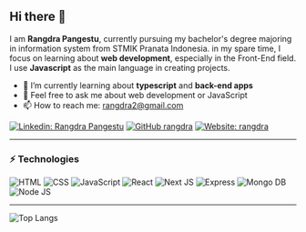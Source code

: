 ## Hi there 👋

I am **Rangdra Pangestu**, currently pursuing my bachelor's degree majoring in information system from STMIK Pranata Indonesia. in my spare time, I focus on learning about **web development**, especially in the Front-End field.
I use **Javascript** as the main language in creating projects.

- 🌱 I’m currently learning about **typescript** and **back-end apps**
-  💬 Feel free to ask me about web development or JavaScript
- 📫 How to reach me: rangdra2@gmail.com

[![Linkedin: Rangdra Pangestu](https://img.shields.io/badge/-Rangdra-blue?style=flat-square&logo=Linkedin&logoColor=white&link=https://www.linkedin.com/in/rangdra-pangestu/)](https://www.linkedin.com/in/rangdra-pangestu/)
[![GitHub rangdra](https://img.shields.io/badge/-rangdra-100000?style=flat-square&logo=github&logoColor=white)](https://github.com/rangdra)
[![Website: rangdra](https://img.shields.io/badge/-Website-000000?style=flat-square&logo=About.me&logoColor=white)](https://rangdrap.vercel.app/)

---

### ⚡ Technologies
![HTML](https://img.shields.io/badge/HTML5-E34F26?style=for-the-badge&logo=html5&logoColor=white)
![CSS](https://img.shields.io/badge/CSS3-1572B6?style=for-the-badge&logo=css3&logoColor=white)
![JavaScript](https://img.shields.io/badge/JavaScript-323330?style=for-the-badge&logo=javascript&logoColor=F7DF1E)
![React](https://img.shields.io/badge/React-20232A?style=for-the-badge&logo=react&logoColor=61DAFB)
![Next JS](https://img.shields.io/badge/next.js-000000?style=for-the-badge&logo=nextdotjs&logoColor=white)
![Express](https://img.shields.io/badge/Express.js-000000?style=for-the-badge&logo=express&logoColor=white)
![Mongo DB](https://img.shields.io/badge/MongoDB-white?style=for-the-badge&logo=mongodb&logoColor=4EA94B)
![Node JS](https://img.shields.io/badge/Node.js-339933?style=for-the-badge&logo=nodedotjs&logoColor=white)

---

![Top Langs](https://github-readme-stats.vercel.app/api/top-langs/?username=gkhan205&layout=compact&theme=dark&hide_border=true)

